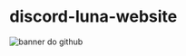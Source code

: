 # discord-luna-website

![banner do github](https://user-images.githubusercontent.com/89609653/192162726-36e583be-27e9-4741-a878-9c0b27884b97.png)
